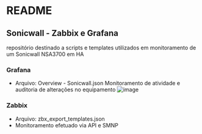 # README
## Sonicwall - Zabbix e Grafana
repositório destinado a scripts e templates utilizados em monitoramento de um Sonicwall NSA3700 em HA

### Grafana
- Arquivo: Overview - Sonicwall.json
Monitoramento de atividade e auditoria de alterações no equipamento
![image](https://github.com/maneugeronutti/sonicwall/assets/86616472/0d285ff7-98cc-436a-9928-20e9ce7477e8)

### Zabbix
- Arquivo: zbx_export_templates.json
- Monitoramento efetuado via API e SMNP
